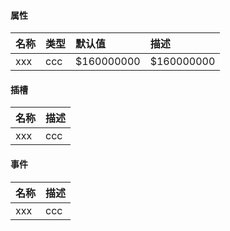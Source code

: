 
#### 属性

| 名称        | 类型       | 默认值 | 描述 |
| :--------- |:--------| :-----| :-----|
|  xxx | ccc | $160000000 |$160000000 |


#### 插槽

| 名称        |  描述 |
| :--------- |:-----|
|  xxx | ccc | 

#### 事件

| 名称        |  描述 |
| :--------- |:-----|
|  xxx | ccc | 